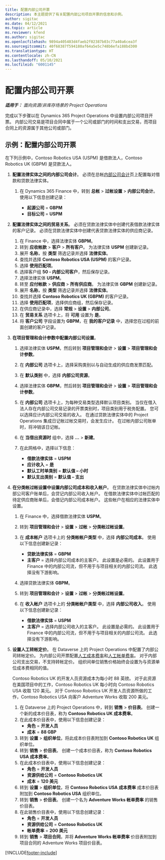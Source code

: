 ```yaml
---
title: 配置内部公司开票
description: 本主题提供了有关配置内部公司项目开票的信息和示例。
author: sigitac
ms.date: 04/12/2021
ms.topic: article
ms.reviewer: kfend
ms.author: sigitac
ms.openlocfilehash: 9894a405403d4faeb2f02387b03c77a40a6cea3f
ms.sourcegitcommit: 40f68387f594180af64a5e5c748b6efa188bd300
ms.translationtype: HT
ms.contentlocale: zh-CN
ms.lasthandoff: 05/10/2021
ms.locfileid: "6001145"
---
```

# <a name="configure-intercompany-invoicing"></a>配置内部公司开票

_**适用于：** 面向资源/非库存场景的 Project Operations_

完成以下步骤以在 Dynamics 365 Project Operations 中设置内部公司项目开票。 内部公司交易是项目合同中属于一个公司或部门的时间和支出交易，而项目合同上的资源属于其他公司或部门。

## <a name="example-configure-intercompany-invoicing"></a>示例：配置内部公司开票

在下列示例中，Contoso Robotics USA (USPM) 是借款法人，Contoso Robotics UK (GBPM) 是贷款法人。 

1. **配置法律实体之间的内部公司会计**。 必须在总帐[内部公司会计](/dynamics365/finance/general-ledger/intercompany-accounting-setup)页上配置每对借款和贷款法律实体。
    
    1. 在 Dynamics 365 Finance 中，转到 **总帐** > **过帐设置** > **内部公司会计**。 使用以下信息创建记录：

        - **起源公司** = **GBPM**
        - **目标公司** = **USPM**

2. **配置法律实体之间的贸易关系**。 必须在贷款法律实体中创建代表借款法律实体的客户记录。 必须在贷款法律实体中创建代表贷款法律实体的供应商记录。

     1. 在 Finance 中，选择法律实体 **GBPM**。
     2. 转到 **应收帐款** > **客户** > **所有客户**。 为法律实体 **USPM** 创建新记录。
     3. 展开 **名称**，按 **类型** 筛选记录并选择 **法律实体**。 
     4. 查找并选择 **Contoso Robotics USA (USPM)** 的客户记录。
     5. 选择 **使用匹配项**。 
     6. 选择客户组 **50 - 内部公司客户**，然后保存记录。
     7. 选择法律实体 **USPM**。
     8. 转至 **应付帐款** > **供应商** > **所有供应商**。 为法律实体 **GBPM** 创建新记录。
     9. 展开 **名称**，按 **类型** 筛选记录并选择 **法律实体**。 
     10. 查找并选择 **Contoso Robotics UK (GBPM)** 的客户记录。
     11. 选择 **使用匹配项**，选择供应商组，然后保存记录。
     12. 在供应商记录中，选择 **常规** > **设置** > **内部公司**。
     13. 在 **贸易关系** 选项卡上，将 **可用** 设置为 **是**。
     14. 将 **客户公司** 字段设置为 **GBPM**，在 **我的客户记录** 中，选择您在过程的前面创建的客户记录。

3. **在项目管理和会计参数中配置内部公司设置**。 

    1. 选择法律实体 **USPM**，然后转到 **项目管理和会计** > **设置** > **项目管理和会计参数**。
    2. 在 **内部公司** 选项卡上，选择采购类别以与自动生成的供应商发票匹配。
    3. 在 **默认类别** 中，选择 **内部公司资源**。
    4. 选择法律实体 **GBPM**，然后转到 **项目管理和会计** > **设置** > **项目管理和会计参数**。
    5. 在 **内部公司** 选项卡上，为每种交易类型选择默认项目类别。 当仅在借入法人存在内部公司交易记录的开票类别时，项目类别用于税务配置。 您可以选择应计内部公司交易的收入。 在通过贷款法律实体中的 Project Operations 集成日记帐过帐交易时，会发生应计。 在过帐内部公司账单时，将冲销该日记帐。
    6. 在 **当借出资源时** 组中，选择 **...** > **新建**。 
    7. 在此网格中，选择以下信息：

          - **借款法律实体** = **USPM**
          - **应计收入** = **是**
          - **默认工时单类别** = **默认值 – 小时**
          - **默认支出类别** = **默认值 – 支出**

4. **在分类帐过帐设置中设置内部公司成本和收入帐户**。 在贷款法律实体中过帐内部公司客户账单后，会贷记内部公司收入帐户。 在借款法律实体中过帐匹配的待定供应商账单后，会借记内部公司成本帐户。 这些帐户在相应的法律实体中设置。 
      
     1. 在 Finance 中，选择借款法律实体 **USPM**。 
     2. 转到 **项目管理和会计** > **设置** > **过帐** > **分类帐过帐设置**。 
     3. 在 **成本帐户** 选项卡上的 **分类帐帐户类型** 中，选择 **内部公司成本**。 使用以下信息创建新记录：
      
        - **贷款法律实体** = **GBPM**
        - **主客户** = 选择内部公司成本的主客户。 此设置是必需的。 此设置用于 Finance 中的内部公司流，但不用于与项目相关的内部公司流。 此选择没有下游影响。 
        
     4. 选择贷款法律实体 **GBPM**。 
     5. 转到 **项目管理和会计** > **设置** > **过帐** > **分类帐过帐设置**。 
     6. 在 **收入帐户** 选项卡上的 **分类帐帐户类型** 中，选择 **内部公司收入**。 使用以下信息创建新记录：

        - **借款法律实体** = **USPM**
        - **主客户** = 选择内部公司收入的主客户。 此设置是必需的。 此设置用于 Finance 中的内部公司流，但不用于与项目相关的内部公司流。 此选择没有下游影响。 

5. **设置人工转帐定价**。 在 Dataverse 上的 Project Operations 中配置了内部公司转帐定价。 为内部公司开票配置[人工成本费率](../pricing-costing/set-up-labor-cost-rate.md#transfer-pricing-and-costs-for-resources-outside-of-your-division-or-legal-entity)和[人工帐单费率](../pricing-costing/set-up-labor-bill-rate.md#transfer-pricing-or-set-up-bill-rates-for-resources-from-other-organizational-units-or-divisions)。 对于内部公司支出交易，不支持转帐定价。 组织间单位销售价格始终会设置为与资源单位成本费相同的值。

      Contoso Robotics UK 的开发人员资源成本为每小时 88 英镑。 对于此资源在美国项目中的工作，Contoso Robotics UK 每小时向 Contoso Robotics USA 收取 120 美元。 对于 Contoso Robotics UK 开发人员资源所做的工作，Contoso Robotics USA 向客户 Adventure Works 收取 200 美元。

      1. 在 Dataverse 上的 Project Operations 中，转到 **销售** > **价目表**。 创建一个新的成本价目表，称为 **Contoso Robotics UK 成本费率**。 
      2. 在此成本价目表中，使用以下信息创建记录：
         - **角色** = **开发人员**
         - **成本** = **88 GBP**
      3. 转到 **设置** > **组织单位**，将此成本价目表附加到 **Contoso Robotics UK** 组织单位。
      4. 转到 **销售** > **价目表**。 创建一个成本价目表，称为 **Contoso Robotics USA 成本费率**。 
      5. 在此成本价目表中，使用以下信息创建记录：
          - **角色** = **开发人员**
          - **资源供给公司** = **Contoso Robotics UK**
          - **成本** = **120 美元**
      6. 转到 **设置** > **组织单位**，将 **Contoso Robotics USA 成本费率** 成本价目表附加到 **Contoso Robotics USA** 组织单位。
      7. 转到 **销售** > **价目表**。 创建一个名为 **Adventure Works 帐单费率** 的销售价目表。 
      8. 在此销售价目表中，使用以下信息创建记录：
          - **角色** = **开发人员**
          - **资源供给公司** = **Contoso Robotics UK**
          - **帐单费率** = **200 美元**
      9. 转到 **销售** > **项目合同**，并将 **Adventure Works 帐单费率** 价目表附加到项目合同的 Adventure Works 项目价目表。


[!INCLUDE[footer-include](../includes/footer-banner.md)]
